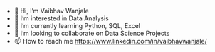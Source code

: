 - 👋 Hi, I’m Vaibhav Wanjale
- 👀 I’m interested in Data Analysis
- 🌱 I’m currently learning Python, SQL, Excel
- 💞️ I’m looking to collaborate on Data Science Projects
- 📫 How to reach me https://www.linkedin.com/in/vaibhavwanjale/

<!---
Vaibhav6162/Vaibhav6162 is a ✨ special ✨ repository because its `README.md` (this file) appears on your GitHub profile.
You can click the Preview link to take a look at your changes.
--->
